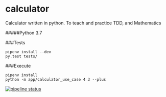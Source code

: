 # calculator

Calculator written in python. To teach and practice TDD, and Mathematics

#####Python 3.7

###Tests
```
pipenv install --dev
py.test tests/
```

###Execute
```
pipenv install
python -m app/calculator_use_case 4 3 --plus
```

[![pipeline status](https://gitlab.com/The_Stygian_Architect_Projects/random_projects/calculator/badges/master/pipeline.svg)](https://gitlab.com/The_Stygian_Architect_Projects/random_projects/calculator/commits/master)